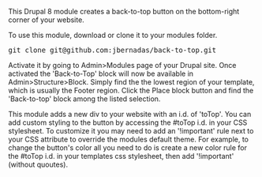 This Drupal 8 module creates a back-to-top button on the bottom-right corner of your website. 

To use this module, download or clone it to your modules folder. 

<pre>git clone git@github.com:jbernadas/back-to-top.git</pre>

Activate it by going to Admin>Modules page of your Drupal site. Once activated the 'Back-to-Top' block will now be available in Admin>Structure>Block. Simply find the the lowest region of your template, which is usually the Footer region. Click the Place block button and find the 'Back-to-top' block among the listed selection.

This module adds a new div to your website with an i.d. of 'toTop'. You can add custom styling to the button by accessing the #toTop i.d. in your CSS stylesheet. To customize it you may need to add an '!important' rule next to your CSS attribute to override the modules default theme. For example, to change the button's color all you need to do is create a new color rule for the #toTop i.d. in your templates css stylesheet, then add '!important' (without quoutes).


